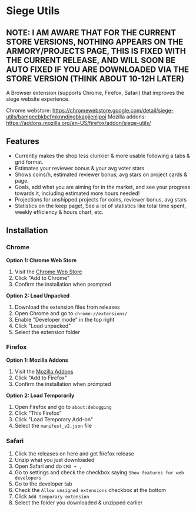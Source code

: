 # Siege Utils

## NOTE: I AM AWARE THAT FOR THE CURRENT STORE VERSIONS, NOTHING APPEARS ON THE ARMORY/PROJECTS PAGE, THIS IS FIXED WITH THE CURRENT RELEASE, AND WILL SOON BE AUTO FIXED IF YOU ARE DOWNLOADED VIA THE STORE VERSION (THINK ABOUT 10-12H LATER)

A Browser extension (supports Chrome, Firefox, Safari) that improves the siege website experience.


Chrome webstore: https://chromewebstore.google.com/detail/siege-utils/bampecbkbcfmknndingbkapjjenljpoi
Mozilla addons: https://addons.mozilla.org/en-US/firefox/addon/siege-utils/

## Features

- Currently makes the shop less clunkier & more usable following a tabs & grid format.
- Estimates your reviewer bonus & your avg voter stars
- Shows coins/h, estimated reviewer bonus, avg stars on project cards & page.
- Goals, add what you are aiming for in the market, and see your progress towards it, including estimated more hours needed!
- Projections for unshipped projects for coins, reviewer bonus, avg stars
- Statistics on the keep page!,  See a lot of statistics like total time spent, weekly efficiency & hours chart, etc.
## Installation

### Chrome
**Option 1: Chrome Web Store**
1. Visit the [Chrome Web Store](https://chromewebstore.google.com/detail/siege-utils/bampecbkbcfmknndingbkapjjenljpoi)
2. Click "Add to Chrome"
3. Confirm the installation when prompted

**Option 2: Load Unpacked**
1. Download the extension files from releases
2. Open Chrome and go to `chrome://extensions/`
3. Enable "Developer mode" in the top right
4. Click "Load unpacked"
5. Select the extension folder

### Firefox
**Option 1: Mozilla Addons**
1. Visit the [Mozilla Addons](https://addons.mozilla.org/en-US/firefox/addon/siege-utils/)
2. Click "Add to Firefox"
3. Confirm the installation when prompted

**Option 2: Load Temporarily**
1. Open Firefox and go to `about:debugging`
2. Click "This Firefox"
3. Click "Load Temporary Add-on"
4. Select the `manifest_v2.json` file

### Safari

1. Click the releases on here and get firefox release
2. Unzip what you just downloaded
3. Open Safari and do `CMD + ,`
4. Go to settings and check the checkbox saying `Show features for web developers`
5. Go to the developer tab
6. Check the `Allow unsigned extensions` checkbox at the bottom
7. Click `Add temporary extension`
8. Select the folder you downloaded & unzipped earlier